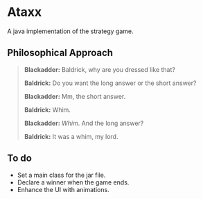 # Ataxx

A java implementation of the strategy game.

## Philosophical Approach

>**Blackadder:** Baldrick, why are you dressed like that?
>
>**Baldrick:** Do you want the long answer or the short answer?
>
>**Blackadder:** Mm, the short answer.
>
>**Baldrick:** Whim.
>
>**Blackadder:** *Whim*. And the long answer?
>
>**Baldrick:** It was a whim, my lord.

## To do

* Set a main class for the jar file.
* Declare a winner when the game ends.
* Enhance the UI with animations.